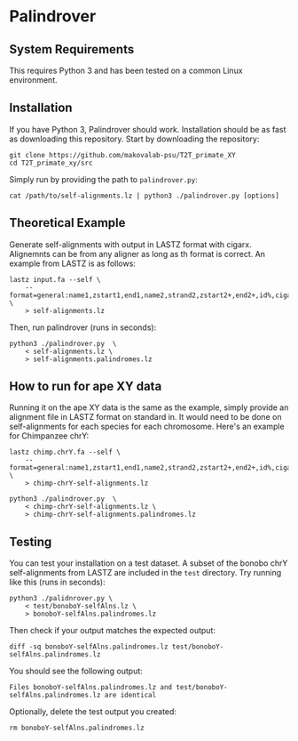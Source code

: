 # Palindrover

## System Requirements

This requires Python 3 and has been tested on a common Linux environment.

## Installation

If you have Python 3, Palindrover should work. Installation should be as fast
as downloading this repository. Start by downloading the repository:

```
git clone https://github.com/makovalab-psu/T2T_primate_XY
cd T2T_primate_xy/src
```

Simply run by providing the path to `palindrover.py`:

```
cat /path/to/self-alignments.lz | python3 ./palindrover.py [options]
```

## Theoretical Example

Generate self-alignments with output in LASTZ format with cigarx. Alignemnts
can be from any aligner as long as th format is correct. An example from LASTZ
is as follows:

```
lastz input.fa --self \
	--format=general:name1,zstart1,end1,name2,strand2,zstart2+,end2+,id%,cigarx \
	> self-alignments.lz
```

Then, run palindrover (runs in seconds):

```
python3 ./palindrover.py  \
	< self-alignments.lz \
	> self-alignments.palindromes.lz
```

## How to run for ape XY data

Running it on the ape XY data is the same as the example, simply provide an
alignment file in LASTZ format on standard in. It would need to be done on
self-alignments for each species for each chromosome. Here's an example for
Chimpanzee chrY:

```
lastz chimp.chrY.fa --self \
	--format=general:name1,zstart1,end1,name2,strand2,zstart2+,end2+,id%,cigarx \
	> chimp-chrY-self-alignments.lz

python3 ./palindrover.py  \
	< chimp-chrY-self-alignments.lz \
	> chimp-chrY-self-alignments.palindromes.lz
```

## Testing

You can test your installation on a test dataset. A subset of the bonobo chrY
self-alignments from LASTZ are included in the `test` directory. Try running
like this (runs in seconds):

```
python3 ./palidnrover.py \
	< test/bonoboY-selfAlns.lz \
	> bonoboY-selfAlns.palindromes.lz
```

Then check if your output matches the expected output:

```
diff -sq bonoboY-selfAlns.palindromes.lz test/bonoboY-selfAlns.palindromes.lz
```

You should see the following output:

```
Files bonoboY-selfAlns.palindromes.lz and test/bonoboY-selfAlns.palindromes.lz are identical
```

Optionally, delete the test output you created:

```
rm bonoboY-selfAlns.palindromes.lz
```

